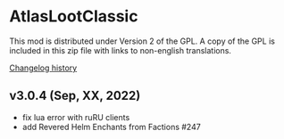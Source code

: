 # AtlasLootClassic

This mod is distributed under Version 2 of the GPL.  A copy of the GPL is included in this zip file with links to non-english translations.

[Changelog history](https://github.com/Hoizame/AtlasLootClassic/blob/master/AtlasLootClassic/Documentation/Release_Notes.md)

## v3.0.4 (Sep, XX, 2022)

- fix lua error with ruRU clients
- add Revered Helm Enchants from Factions #247
